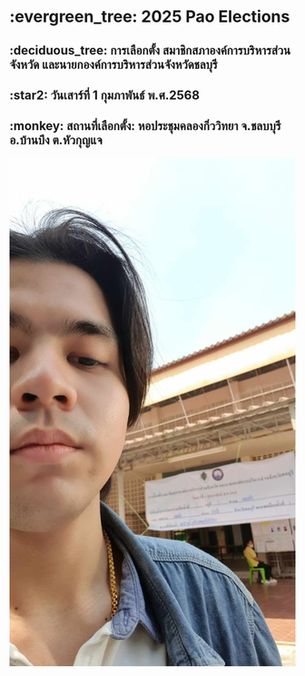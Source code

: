 <h1>:evergreen_tree: 2025 Pao Elections</h1>

<h2>:deciduous_tree: การเลือกตั้ง สมาชิกสภาองค์การบริหารส่วนจังหวัด และนายกองค์การบริหารส่วนจังหวัดชลบุรี</h2>

<h2>:star2: วันเสาร์ที่ 1 กุมภาพันธ์ พ.ศ.2568</h2>

<h2>:monkey: สถานที่เลือกตั้ง: หอประชุมคลองกิ่ววิทยา จ.ชลบบุรี อ.บ้านบึง ต.หัวกุญแจ</h2>

![Alt text](Img/PP.jpg)
